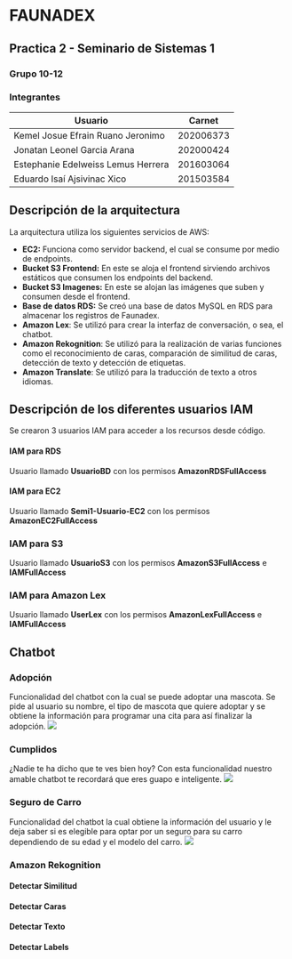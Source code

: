 # FAUNADEX

## Practica 2 - Seminario de Sistemas 1

### Grupo 10-12

### Integrantes

| Usuario | Carnet |
|----------|----------|
| Kemel Josue Efrain Ruano Jeronimo | 202006373 |
| Jonatan Leonel Garcia Arana | 202000424 |
| Estephanie Edelweiss Lemus Herrera | 201603064 |
| Eduardo Isaí Ajsivinac Xico | 201503584 |

## Descripción de la arquitectura

La arquitectura utiliza los siguientes servicios de AWS:
* **EC2:** Funciona como servidor backend, el cual se consume por medio de endpoints.
* **Bucket S3 Frontend:** En este se aloja el frontend sirviendo archivos estáticos que consumen los endpoints del backend.
* **Bucket S3 Imagenes:** En este se alojan las imágenes que suben y consumen desde el frontend.
* **Base de datos RDS:** Se creó una base de datos MySQL en RDS para almacenar los registros de Faunadex.
* **Amazon Lex**: Se utilizó para crear la interfaz de conversación, o sea, el chatbot.
* **Amazon Rekognition**: Se utilizó para la realización de varias funciones como el reconocimiento de caras, comparación de similitud de caras, detección de texto y detección de etiquetas.
* **Amazon Translate**: Se utilizó para la traducción de texto a otros idiomas.

## Descripción de los diferentes usuarios IAM

Se crearon 3 usuarios IAM para acceder a los recursos desde código.

#### IAM para RDS
Usuario llamado **UsuarioBD** con los permisos **AmazonRDSFullAccess**

#### IAM para EC2

Usuario llamado **Semi1-Usuario-EC2** con los permisos **AmazonEC2FullAccess**

### IAM para S3

Usuario llamado **UsuarioS3** con los permisos **AmazonS3FullAccess** e **IAMFullAccess**

### IAM para Amazon Lex

Usuario llamado **UserLex** con los permisos **AmazonLexFullAccess** e **IAMFullAccess**

## Chatbot

### Adopción
Funcionalidad del chatbot con la cual se puede adoptar una mascota. Se pide al usuario su nombre, el tipo de mascota que quiere adoptar y se obtiene la información para programar una cita para así finalizar la adopción.
![](https://github.com/Jona1056/GRUPO_1012_SEMI/blob/main/Practica%202/Assets/Chatbot1.jpg)

### Cumplidos
¿Nadie te ha dicho que te ves bien hoy? Con esta funcionalidad nuestro amable chatbot te recordará que eres guapo e inteligente.
![](https://github.com/Jona1056/GRUPO_1012_SEMI/blob/main/Practica%202/Assets/Chatbot2.jpg)

### Seguro de Carro
Funcionalidad del chatbot la cual obtiene la información del usuario y le deja saber si es elegible para optar por un seguro para su carro dependiendo de su edad y el modelo del carro.
![](https://github.com/Jona1056/GRUPO_1012_SEMI/blob/main/Practica%202/Assets/Chatbot3.jpg)

### Amazon Rekognition

#### Detectar Similitud

#### Detectar Caras

#### Detectar Texto

#### Detectar Labels